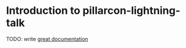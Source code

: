 # Introduction to pillarcon-lightning-talk

TODO: write [great documentation](http://jacobian.org/writing/what-to-write/)
